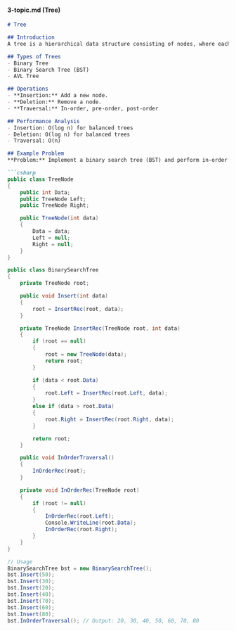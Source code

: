 
#### 3-topic.md (Tree)
```markdown
# Tree

## Introduction
A tree is a hierarchical data structure consisting of nodes, where each node has zero or more child nodes. The top node is called the root.

## Types of Trees
- Binary Tree
- Binary Search Tree (BST)
- AVL Tree

## Operations
- **Insertion:** Add a new node.
- **Deletion:** Remove a node.
- **Traversal:** In-order, pre-order, post-order

## Performance Analysis
- Insertion: O(log n) for balanced trees
- Deletion: O(log n) for balanced trees
- Traversal: O(n)

## Example Problem
**Problem:** Implement a binary search tree (BST) and perform in-order traversal.

```csharp
public class TreeNode
{
    public int Data;
    public TreeNode Left;
    public TreeNode Right;

    public TreeNode(int data)
    {
        Data = data;
        Left = null;
        Right = null;
    }
}

public class BinarySearchTree
{
    private TreeNode root;

    public void Insert(int data)
    {
        root = InsertRec(root, data);
    }

    private TreeNode InsertRec(TreeNode root, int data)
    {
        if (root == null)
        {
            root = new TreeNode(data);
            return root;
        }

        if (data < root.Data)
        {
            root.Left = InsertRec(root.Left, data);
        }
        else if (data > root.Data)
        {
            root.Right = InsertRec(root.Right, data);
        }

        return root;
    }

    public void InOrderTraversal()
    {
        InOrderRec(root);
    }

    private void InOrderRec(TreeNode root)
    {
        if (root != null)
        {
            InOrderRec(root.Left);
            Console.WriteLine(root.Data);
            InOrderRec(root.Right);
        }
    }
}

// Usage
BinarySearchTree bst = new BinarySearchTree();
bst.Insert(50);
bst.Insert(30);
bst.Insert(20);
bst.Insert(40);
bst.Insert(70);
bst.Insert(60);
bst.Insert(80);
bst.InOrderTraversal(); // Output: 20, 30, 40, 50, 60, 70, 80

